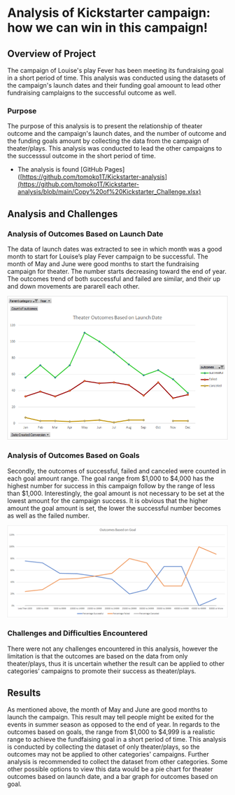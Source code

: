 # Analysis of Kickstarter campaign: how we can win in this campaign!

## Overview of Project

The campaign of Louise's play Fever has been meeting its fundraising goal in a short period of time.  This analysis was conducted using the datasets of the campaign's launch dates and their funding goal amoount to lead other fundraising camplaigns to the successful outcome as well. 

### Purpose

The purpose of this analysis is to present the relationship of theater outcome and the campaign's launch dates, and the number of outcome and the funding goals amount by collecting the data from the campaign of theater/plays. This analysis was conducted to lead the other campaigns to the successsul outcome in the short period of time.  

- The analysis is found [GitHub Pages]([https://github.com/tomoko1T/Kickstarter-analysis](https://github.com/tomoko1T/Kickstarter-analysis/blob/main/Copy%20of%20Kickstarter_Challenge.xlsx)

## Analysis and Challenges

### Analysis of Outcomes Based on Launch Date

The data of launch dates was extracted to see in which month was a good month to start for Louise’s play Fever campaign to be successful.  The month of May and June were good months to start the fundraising campaign for theater.  The number starts decreasing toward the end of year.  The outcomes trend of both successful and failed are similar, and their up and down movements are pararell each other.  

![This is an image](https://github.com/tomoko1T/Kickstarter-analysis/blob/main/Resources/Theater_Outcomes_vs_Launch.png)

### Analysis of Outcomes Based on Goals

Secondly, the outcomes of successful, failed and canceled were counted in each goal amount range.  The goal range from $1,000 to $4,000 has the highest number for success in this campaign follow by the range of less than $1,000.  Interestingly, the goal amount is not necessary to be set at the lowest amount for the campaign success.  It is obvious that the higher amount the goal amount is set, the lower the successful number becomes as well as the failed number.  

![This is an image](https://github.com/tomoko1T/Kickstarter-analysis/blob/main/Resources/Outcomes_vs_Goals.png)

### Challenges and Difficulties Encountered

There were not any challenges encountered in this analysis, however the limitation is that the outcomes are based on the data from only theater/plays, thus it is uncertain whether the result can be applied to other categories’ campaigns to promote their success as theater/plays.       

## Results

As mentioned above, the month of May and June are good months to launch the campaign.  This result may tell people might be exited for the events in summer season as opposed to the end of year.
In regards to the outcomes based on goals, the range from $1,000 to $4,999 is a realistic range to achieve the fundfaising goal in a short period of time.
This analysis is conducted by collecting the dataset of only theater/plays, so the outcomes may not be applied to other categories' campaigns.  Further analysis is recommended to collect the dataset from other categories.
Some other possible options to view this data would be a pie chart for theater outcomes based on launch date, and a bar graph for outcomes based on goal.    










